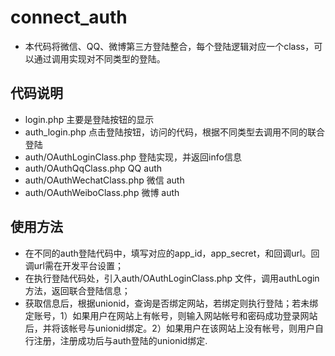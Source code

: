 # connect_auth 
* 本代码将微信、QQ、微博第三方登陆整合，每个登陆逻辑对应一个class，可以通过调用实现对不同类型的登陆。

## 代码说明 ##
* login.php 
  主要是登陆按钮的显示
* auth_login.php 
  点击登陆按钮，访问的代码，根据不同类型去调用不同的联合登陆
* auth/OAuthLoginClass.php
  登陆实现，并返回info信息
* auth/OAuthQqClass.php
  QQ auth
* auth/OAuthWechatClass.php
  微信 auth
* auth/OAuthWeiboClass.php
  微博 auth
## 使用方法
* 在不同的auth登陆代码中，填写对应的app_id，app_secret，和回调url。回调url需在开发平台设置；
* 在执行登陆代码处，引入auth/OAuthLoginClass.php 文件，调用authLogin方法，返回联合登陆信息；
* 获取信息后，根据unionid，查询是否绑定网站，若绑定则执行登陆；若未绑定账号，1）如果用户在网站上有帐号，则输入网站帐号和密码成功登录网站后，并将该帐号与unionid绑定。2）如果用户在该网站上没有帐号，则用户自行注册，注册成功后与auth登陆的unionid绑定.
